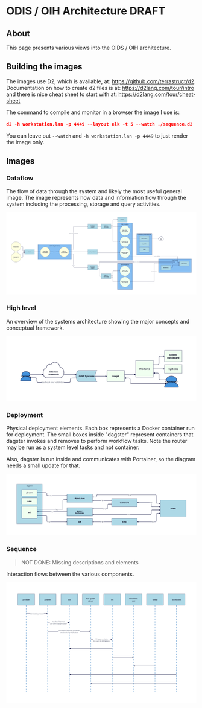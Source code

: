 # ODIS / OIH Architecture  DRAFT


## About

This page presents various views into the OIDS / OIH architecture.

## Building the images

The images use D2, which is available, at: https://github.com/terrastruct/d2.
Documentation on how to create d2 files is at: https://d2lang.com/tour/intro and
there is nice cheat sheet to start with at: https://d2lang.com/tour/cheat-sheet 

The command to compile and monitor in a browser the image I use is:

```json
d2 -h workstation.lan -p 4449 --layout elk -t 5 --watch ./sequence.d2 ./sequence.png
```

You can leave out ```--watch``` and ```-h workstation.lan -p 4449``` to just render the image
only.

## Images


### Dataflow

The flow of data through the system and likely the most useful general image.  The image represents
how data and information flow through the system including the processing, storage and query 
activities.  

![dataflow.png](images/dataflow.png)

### High level

An overview of the systems architecture showing the major concepts and conceptual framework.

![highlevel.png](images/highlevel.png)

### Deployment

Physical deployment elements.  Each box represents a Docker container run for deployment.
The small boxes inside "dagster" represent containers that dagster invokes and removes to 
perform workflow tasks.  Note the router may be run as a system level tasks and not container.  

Also, dagster is run inside and communicates with Portainer, so the diagram needs a small update for that. 

![deployment.png](images/deployment.png)

### Sequence

> NOT DONE: Missing descriptions and elements

Interaction flows between the various components.

![sequence.png](images/sequence.png)
